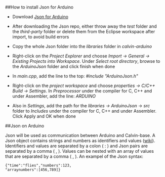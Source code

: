 ##How to install Json for Arduino

-   Download [Json for Arduino](https://github.com/bblanchon/ArduinoJson.git)

-   After downloading the Json repo, either throw away the *test* folder
    and the *third-party* folder or delete them from the Eclipse
    workspace after import, to avoid build errors

-   Copy the whole Json folder into the *libraries* folder in
    *calvin-arduino*

-   Right-click on the *Project Explorer* and choose *Import -&gt;
    General -&gt; Existing Projects into Workspace*. Under *Select root
    directory*, browse to the *ArduinoJson* folder and click finish when
    done

-   In *main.cpp*, add the line to the top: *\#include "ArduinoJson.h"*

-   Right-click on the *project workspace* and choose *properties -&gt;
    C/C++ Build -&gt; Settings*. In *Preprocessor* under the compiler
    for C, C++ and under Assembler, add the line: *ARDUINO*

-   Also in *Settings*, add the path for the *libraries -&gt;
    ArduinoJson* -&gt; *src* folder to *Includes* under the compiler for
    C, C++ and under Assembler. Click Apply and OK when done

##Json on Arduino

Json will be used as communication between Arduino and Calvin-base. A
Json object contains strings and numbers as identifiers and values
([wiki](https://github.com/bblanchon/ArduinoJson/wiki)). Identifiers and
values are separated by a colon ( : ) and Json pairs are separated by a
comma ( , ). Values can be nested with an array of values that are
separated by a comma ( , ). An exampel of the Json syntax:

	{"time":"flies","numbers":123,
	"arraynumbers":[456,789]}
